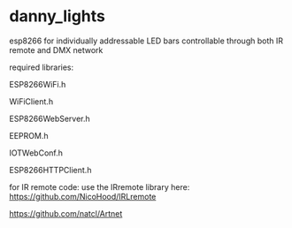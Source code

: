 # danny_lights
esp8266 for individually addressable LED bars controllable through both IR remote and DMX network

required libraries:

ESP8266WiFi.h

WiFiClient.h

ESP8266WebServer.h

EEPROM.h

IOTWebConf.h

ESP8266HTTPClient.h



for IR remote code: use the IRremote library here: https://github.com/NicoHood/IRLremote

https://github.com/natcl/Artnet  
